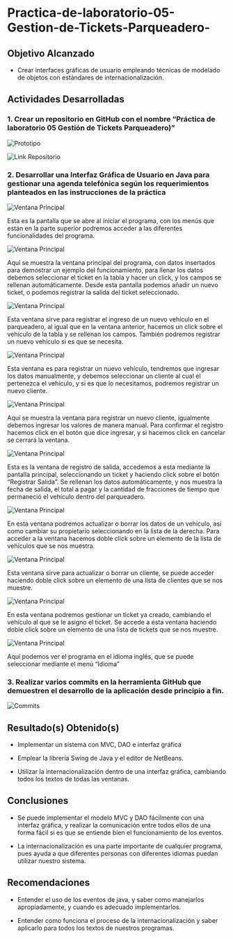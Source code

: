 # Practica-de-laboratorio-05-Gestion-de-Tickets-Parqueadero-
## Objetivo Alcanzado
 * Crear interfaces gráficas de usuario empleando técnicas de modelado de objetos con estándares de internacionalización.
## Actividades Desarrolladas
### 1. Crear un repositorio en GitHub con el nombre “Práctica de laboratorio 05 Gestión de Tickets Parqueadero)”
![Prototipo](https://github.com/mtoledot1/Capturas/blob/master/Practica%205/Repositorio.jpg)

![Link Repositorio](https://github.com/mtoledot1/Practica-de-laboratorio-05-Gestion-de-Tickets-Parqueadero-)

### 2. Desarrollar una Interfaz Gráfica de Usuario en Java para gestionar una agenda telefónica según los requerimientos planteados en las instrucciones de la práctica
![Ventana Principal](https://github.com/mtoledot1/Capturas/blob/master/Practica%205/C1.jpg)

Esta es la pantalla que se abre al iniciar el programa, con los menús que están en la parte superior podremos acceder a las diferentes funcionalidades del programa.

![Ventana Principal](https://github.com/mtoledot1/Capturas/blob/master/Practica%205/C2.jpg)

Aquí se muestra la ventana principal del programa, con datos insertados para demostrar un ejemplo del funcionamiento, para llenar los datos debemos seleccionar el ticket en la tabla y hacer un click, y los campos se rellenan automáticamente. Desde esta pantalla podemos añadir un nuevo ticket, o podemos registrar la salida del ticket seleccionado.

![Ventana Principal](https://github.com/mtoledot1/Capturas/blob/master/Practica%205/C3.jpg)

Esta ventana sirve para registrar el ingreso de un nuevo vehículo en el parqueadero, al igual que en la ventana anterior, hacemos un click sobre el vehículo de la tabla y se rellenan los campos. También podremos registrar un nuevo vehículo si es que se necesita.

![Ventana Principal](https://github.com/mtoledot1/Capturas/blob/master/Practica%205/C4.jpg)

Esta ventana es para registrar un nuevo vehículo, tendremos que ingresar los datos manualmente, y debemos seleccionar un cliente al cual el pertenezca el vehículo, y si es que lo necesitamos, podremos registrar un nuevo cliente.

![Ventana Principal](https://github.com/mtoledot1/Capturas/blob/master/Practica%205/C5.jpg)

Aquí se muestra la ventana para registrar un nuevo cliente, igualmente debemos ingresar los valores de manera manual. Para confirmar el registro hacemos click en el botón que dice ingresar, y si hacemos click en cancelar se cerrará la ventana.

![Ventana Principal](https://github.com/mtoledot1/Capturas/blob/master/Practica%205/C6.jpg)

Esta es la ventana de registro de salida, accedemos a esta mediante la pantalla principal, seleccionando un ticket y haciendo click sobre el botón “Registrar Salida”. Se rellenan los datos automáticamente, y nos muestra la fecha de salida, el total a pagar y la cantidad de fracciones de tiempo que permaneció el vehículo dentro del parqueadero.

![Ventana Principal](https://github.com/mtoledot1/Capturas/blob/master/Practica%205/C7.jpg)

En esta ventana podremos actualizar o borrar los datos de un vehículo, así como cambiar su propietario seleccionando en la lista de la derecha. Para acceder a la ventana hacemos doble click sobre un elemento de la lista de vehículos que se nos muestra.

![Ventana Principal](https://github.com/mtoledot1/Capturas/blob/master/Practica%205/C8.jpg)

Esta ventana sirve para actualizar o borrar un cliente, se puede acceder haciendo doble click sobre un elemento de una lista de clientes que se nos muestre.

![Ventana Principal](https://github.com/mtoledot1/Capturas/blob/master/Practica%205/C9.jpg)

En esta ventana podremos gestionar un ticket ya creado, cambiando el vehículo al que se le asigno el ticket. Se accede a esta ventana haciendo doble click sobre un elemento de una lista de tickets que se nos muestre.

![Ventana Principal](https://github.com/mtoledot1/Capturas/blob/master/Practica%205/C10.jpg)

Aquí podemos ver el programa en el idioma inglés, que se puede seleccionar mediante el menú “Idioma”

### 3. Realizar varios commits en la herramienta GitHub que demuestren el desarrollo de la aplicación desde principio a fin.
![Commits](https://github.com/mtoledot1/Capturas/blob/master/Practica%205/Commits.jpg)

## Resultado(s) Obtenido(s)
 * Implementar un sistema con MVC, DAO e interfaz gráfica
 
 * Emplear la librería Swing de Java y el editor de NetBeans.
 
 * Utilizar la internacionalización dentro de una interfaz gráfica, cambiando todos los textos de todas las ventanas.
 
## Conclusiones
 * Se puede implementar el modelo MVC y DAO fácilmente con una interfaz gráfica, y realizar la comunicación entre todos ellos de una forma fácil si es que se entiende bien el funcionamiento de los eventos.
 
 * La internacionalización es una parte importante de cualquier programa, pues ayuda a que diferentes personas con diferentes idiomas puedan utilizar nuestro sistema.
 
## Recomendaciones

  * Entender el uso de los eventos de java, y saber como manejarlos apropiadamente, y cuando es adecuado implementarlos.
  
  * Entender como funciona el proceso de la internacionalización y saber aplicarlo para todos los textos de nuestros programas.
